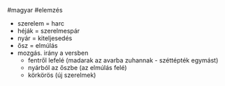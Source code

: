#magyar #elemzés 
- szerelem = harc
- héják = szerelmespár
- nyár = kiteljesedés
- ősz = elmúlás
- mozgás. irány a versben
	- fentről lefelé (madarak az avarba zuhannak - széttépték egymást)
	- nyárból az őszbe (az elmúlás felé)
	- körkörös (új szerelmek)